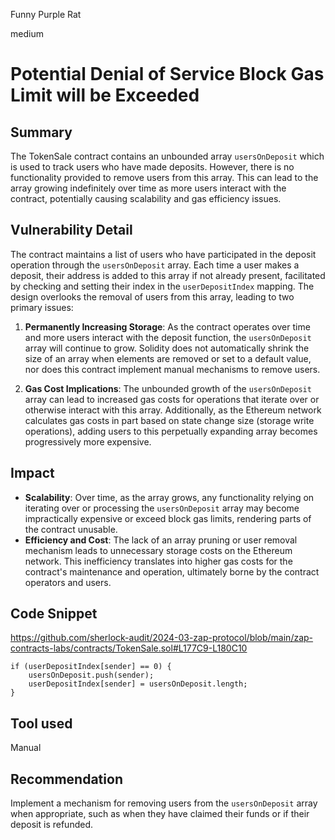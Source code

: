 Funny Purple Rat

medium

# Potential Denial of Service Block Gas Limit will be Exceeded

## Summary
The TokenSale contract contains an unbounded array `usersOnDeposit` which is used to track users who have made deposits. However, there is no functionality provided to remove users from this array. This can lead to the array growing indefinitely over time as more users interact with the contract, potentially causing scalability and gas efficiency issues.

## Vulnerability Detail

The contract maintains a list of users who have participated in the deposit operation through the `usersOnDeposit` array. Each time a user makes a deposit, their address is added to this array if not already present, facilitated by checking and setting their index in the `userDepositIndex` mapping. The design overlooks the removal of users from this array, leading to two primary issues:

1. **Permanently Increasing Storage**: As the contract operates over time and more users interact with the deposit function, the `usersOnDeposit` array will continue to grow. Solidity does not automatically shrink the size of an array when elements are removed or set to a default value, nor does this contract implement manual mechanisms to remove users.

2. **Gas Cost Implications**: The unbounded growth of the `usersOnDeposit` array can lead to increased gas costs for operations that iterate over or otherwise interact with this array. Additionally, as the Ethereum network calculates gas costs in part based on state change size (storage write operations), adding users to this perpetually expanding array becomes progressively more expensive.

## Impact
- **Scalability**: Over time, as the array grows, any functionality relying on iterating over or processing the `usersOnDeposit` array may become impractically expensive or exceed block gas limits, rendering parts of the contract unusable.
- **Efficiency and Cost**: The lack of an array pruning or user removal mechanism leads to unnecessary storage costs on the Ethereum network. This inefficiency translates into higher gas costs for the contract's maintenance and operation, ultimately borne by the contract operators and users.

## Code Snippet
https://github.com/sherlock-audit/2024-03-zap-protocol/blob/main/zap-contracts-labs/contracts/TokenSale.sol#L177C9-L180C10

```solidity
if (userDepositIndex[sender] == 0) {
    usersOnDeposit.push(sender);
    userDepositIndex[sender] = usersOnDeposit.length;
}
```
## Tool used
Manual

## Recommendation
Implement a mechanism for removing users from the `usersOnDeposit` array when appropriate, such as when they have claimed their funds or if their deposit is refunded.
